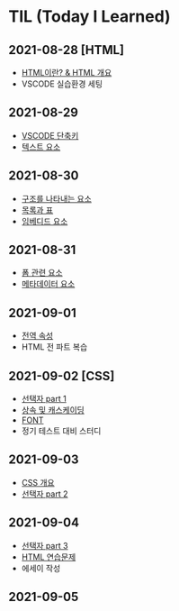 # TIL (Today I Learned)

## 2021-08-28 [HTML]
* [HTML이란? & HTML 개요](https://github.com/tsun0705/TIL/blob/main/HTML/HTML.md "HTML")
* VSCODE 실습환경 세팅

## 2021-08-29
* [VSCODE 단축키](https://github.com/tsun0705/TIL/blob/main/VSCODE%20%EB%8B%A8%EC%B6%95%ED%82%A4.md "VSCODE")
* [텍스트 요소](https://github.com/tsun0705/TIL/blob/main/HTML/%ED%85%8D%EC%8A%A4%ED%8A%B8%20%EC%9A%94%EC%86%8C.md "HTML")

## 2021-08-30
* [구조를 나타내는 요소](https://github.com/tsun0705/TIL/blob/main/HTML/%EA%B5%AC%EC%A1%B0%EB%A5%BC%20%EB%82%98%ED%83%80%EB%82%B4%EB%8A%94%20%EC%9A%94%EC%86%8C.md "HTML")   
* [목록과 표](https://github.com/tsun0705/TIL/blob/main/HTML/%EB%AA%A9%EB%A1%9D%EA%B3%BC%20%ED%91%9C.md "HTML")
* [임베디드 요소](https://github.com/tsun0705/TIL/blob/main/HTML/%EC%9E%84%EB%B2%A0%EB%94%94%EB%93%9C%20%EC%9A%94%EC%86%8C.md "HTML")

## 2021-08-31
* [폼 관련 요소](https://github.com/tsun0705/TIL/blob/main/HTML/%ED%8F%BC%20%EA%B4%80%EB%A0%A8%20%EC%9A%94%EC%86%8C.md "HTML")
* [메타데이터 요소](https://github.com/tsun0705/TIL/blob/main/HTML/%EB%A9%94%ED%83%80%EB%8D%B0%EC%9D%B4%ED%84%B0%20%EC%9A%94%EC%86%8C.md "HTML")

## 2021-09-01
* [전역 속성](https://github.com/tsun0705/TIL/blob/main/HTML/%EC%A0%84%EC%97%AD%20%EC%86%8D%EC%84%B1.md "HTML")
* HTML 전 파트 복습

## 2021-09-02 [CSS]
* [선택자 part 1](https://github.com/tsun0705/TIL/blob/main/CSS/%EC%84%A0%ED%83%9D%EC%9E%90%20part%201.md "CSS")
* [상속 및 캐스케이딩](https://github.com/tsun0705/TIL/blob/main/CSS/%EC%83%81%EC%86%8D%20%EB%B0%8F%20%EC%BA%90%EC%8A%A4%EC%BC%80%EC%9D%B4%EB%94%A9.md "CSS")
* [FONT](https://github.com/tsun0705/TIL/blob/main/CSS/%EC%84%A0%ED%83%9D%EC%9E%90.md "CSS")
* 정기 테스트 대비 스터디

## 2021-09-03
* [CSS 개요](https://github.com/tsun0705/TIL/blob/main/CSS/CSS%20%EA%B0%9C%EC%9A%94.md "CSS")
* [선택자 part 2](https://github.com/tsun0705/TIL/blob/main/CSS/%EC%84%A0%ED%83%9D%EC%9E%90%20part%202.md "CSS")

## 2021-09-04
* [선택자 part 3](https://github.com/tsun0705/TIL/blob/main/CSS/%EC%84%A0%ED%83%9D%EC%9E%90%20part%203.md "CSS")
* [HTML 연습문제](https://github.com/tsun0705/TIL/blob/main/HTML/HTML%20%EC%97%B0%EC%8A%B5%EB%AC%B8%EC%A0%9C.md "HTML")
* 에세이 작성

## 2021-09-05
